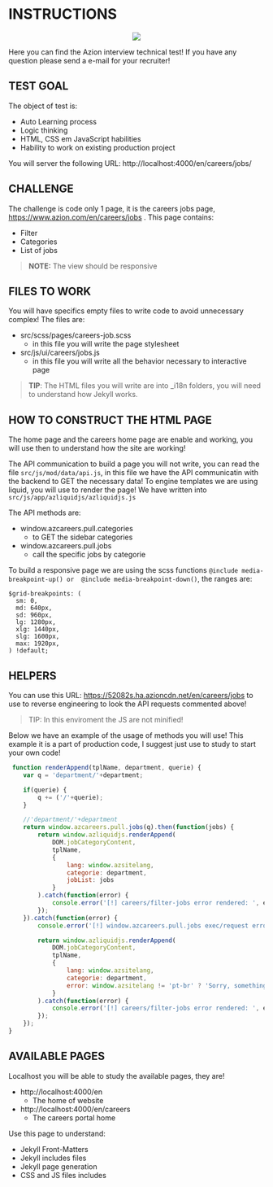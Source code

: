 # INSTRUCTIONS

<p align="center">
    <img src ="https://media.istockphoto.com/vectors/books-swap-exchange-or-crossing-vector-illustration-with-hand-gives-vector-id1328717786?b=1&k=20&m=1328717786&s=612x612&w=0&h=dX-gTpYmeTHV-jYLuKkn_oAtBtYh9JOdc_GKVMZYW68=" />
</p>

Here you can find the Azion interview technical test! If you have any question please send a e-mail for your recruiter!


## TEST GOAL

The object of test is:

- Auto Learning process
- Logic thinking
- HTML, CSS em JavaScript habilities
- Hability to work on existing production project

You will server the following URL: http://localhost:4000/en/careers/jobs/


## CHALLENGE

The challenge is code only 1 page, it is the careers jobs page, https://www.azion.com/en/careers/jobs .
This page contains:

- Filter
- Categories
- List of jobs

> **NOTE:** The view should be responsive


## FILES TO WORK

You will have specifics empty files to write code to avoid unnecessary complex!
The files are:

- src/scss/pages/careers-job.scss
    - in this file you will write the page stylesheet
- src/js/ui/careers/jobs.js
    - in this file you will write all the behavior necessary to interactive page

> **TIP**: The HTML files you will write are into _i18n folders, you will need to understand how Jekyll works.


## HOW TO CONSTRUCT THE HTML PAGE

The home page and the careers home page are enable and working, you will use then to understand how the site are working!

The API communication to build a page you will not write, you can read the file `src/js/mod/data/api.js`, in this file we have the API communicatin with the backend to GET the necessary data! To engine templates we are using liquid, you will use to render the page! We have written into `src/js/app/azliquidjs/azliquidjs.js`

The API methods are:

- window.azcareers.pull.categories
    - to GET the sidebar categories
- window.azcareers.pull.jobs
    - call the specific jobs by categorie

To build a responsive page we are using the scss functions `@include media-breakpoint-up() or  @include media-breakpoint-down()`, the ranges are:

```
$grid-breakpoints: (
  sm: 0,
  md: 640px,
  sd: 960px,
  lg: 1280px,
  xlg: 1440px,
  slg: 1600px,
  max: 1920px,
) !default;
```

## HELPERS

You can use this URL: https://52082s.ha.azioncdn.net/en/careers/jobs
to use to reverse engineering to look the API requests commented above!

> TIP: In this enviroment the JS are not minified!



Below we have an example of the usage of methods you will use! This example it is a part of production code, I suggest just use to study to start your own code!

``` javascript
 function renderAppend(tplName, department, querie) {
    var q = 'department/'+department;

    if(querie) {
        q += ('/'+querie);
    }

    //'department/'+department
    return window.azcareers.pull.jobs(q).then(function(jobs) {
        return window.azliquidjs.renderAppend(
            DOM.jobCategoryContent,
            tplName,
            {
                lang: window.azsitelang,
                categorie: department,
                jobList: jobs
            }
        ).catch(function(error) {
            console.error('[!] careers/filter-jobs error rendered: ', error);
        });
    }).catch(function(error) {
        console.error('[!] window.azcareers.pull.jobs exec/request error: ', error);

        return window.azliquidjs.renderAppend(
            DOM.jobCategoryContent,
            tplName,
            {
                lang: window.azsitelang,
                categorie: department,
                error: window.azsitelang != 'pt-br' ? 'Sorry, something wrong. Please try again.' : 'Desculpe, algo errado. Por favor, tente novamente.'
            }
        ).catch(function(error) {
            console.error('[!] careers/filter-jobs error rendered: ', error);
        });
    });
}
```

## AVAILABLE PAGES

Localhost you will be able to study the available pages, they are!

- http://localhost:4000/en
    - The home of website
- http://localhost:4000/en/careers
    - The careers portal home

Use this page to understand:
- Jekyll Front-Matters
- Jekyll includes files
- Jekyll page generation
- CSS and JS files includes

